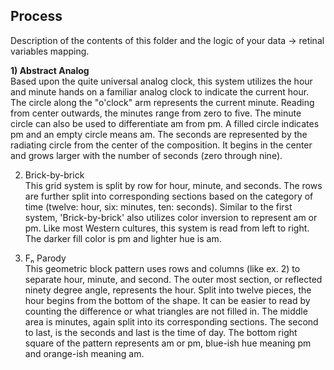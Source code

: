 ## Process

Description of the contents of this folder and the logic of your data → retinal variables mapping.

<b> 1) Abstract Analog </b><br>
Based upon the quite universal analog clock, this system utilizes the hour and minute hands on a familiar analog clock to indicate the current hour. The circle along the "o'clock" arm represents the current minute. Reading from center outwards, the minutes range from zero to five. The minute circle can also be used to differentiate am from pm. A filled circle indicates pm and an empty circle means am. The seconds are represented by the radiating circle from the center of the composition. It begins in the center and grows larger with the number of seconds (zero through nine).

2) Brick-by-brick <br>
This grid system is split by row for hour, minute, and seconds. The rows are further split into corresponding sections based on the category of time (twelve: hour, six: minutes, ten: seconds). Similar to the first system, 'Brick-by-brick' also utilizes color inversion to represent am or pm. Like most Western cultures, this system is read from left to right. The darker fill color is pm and lighter hue is am.

3) Fₙ Parody <br>
This geometric block pattern uses rows and columns (like ex. 2) to separate hour, minute, and second. The outer most section, or reflected ninety degree angle, represents the hour. Split into twelve pieces, the hour begins from the bottom of the shape. It can be easier to read by counting the difference or what triangles are not filled in. The middle area is minutes, again split into its corresponding sections. The second to last, is the seconds and last is the time of day. The bottom right square of the pattern represents am or pm, blue-ish hue meaning pm and orange-ish meaning am.
